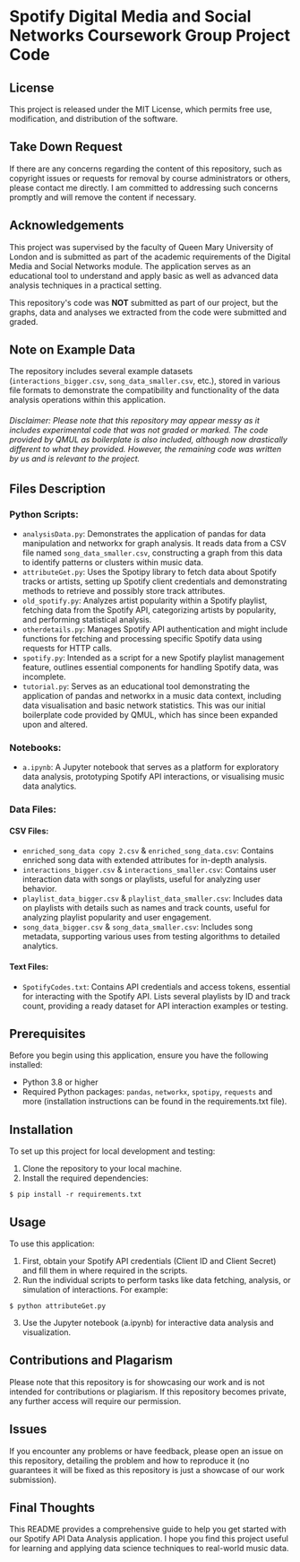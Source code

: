 # Spotify Digital Media and Social Networks Coursework Group Project Code

## License

This project is released under the MIT License, which permits free use, modification, and distribution of the software.

## Take Down Request

If there are any concerns regarding the content of this repository, such as copyright issues or requests for removal by course administrators or others, please contact me directly. I am committed to addressing such concerns promptly and will remove the content if necessary.

## Acknowledgements

This project was supervised by the faculty of Queen Mary University of London and is submitted as part of the academic requirements of the Digital Media and Social Networks module. The application serves as an educational tool to understand and apply basic as well as advanced data analysis techniques in a practical setting.

This repository's code was **NOT** submitted as part of our project, but the graphs, data and analyses we extracted from the code were submitted and graded.

## Note on Example Data

The repository includes several example datasets (`interactions_bigger.csv`, `song_data_smaller.csv`, etc.), stored in various file formats to demonstrate the compatibility and functionality of the data analysis operations within this application.

###### Disclaimer: Please note that this repository may appear messy as it includes experimental code that was not graded or marked. The code provided by QMUL as boilerplate is also included, although now drastically different to what they provided. However, the remaining code was written by us and is relevant to the project.

## Files Description

### Python Scripts:
- `analysisData.py`: Demonstrates the application of pandas for data manipulation and networkx for graph analysis. It reads data from a CSV file named `song_data_smaller.csv`, constructing a graph from this data to identify patterns or clusters within music data.
- `attributeGet.py`: Uses the Spotipy library to fetch data about Spotify tracks or artists, setting up Spotify client credentials and demonstrating methods to retrieve and possibly store track attributes.
- `old_spotify.py`: Analyzes artist popularity within a Spotify playlist, fetching data from the Spotify API, categorizing artists by popularity, and performing statistical analysis.
- `otherdetails.py`: Manages Spotify API authentication and might include functions for fetching and processing specific Spotify data using requests for HTTP calls.
- `spotify.py`: Intended as a script for a new Spotify playlist management feature, outlines essential components for handling Spotify data, was incomplete.
- `tutorial.py`: Serves as an educational tool demonstrating the application of pandas and networkx in a music data context, including data visualisation and basic network statistics. This was our initial boilerplate code provided by QMUL, which has since been expanded upon and altered.

### Notebooks:
- `a.ipynb`: A Jupyter notebook that serves as a platform for exploratory data analysis, prototyping Spotify API interactions, or visualising music data analytics.

### Data Files:
#### CSV Files:
- `enriched_song_data copy 2.csv` & `enriched_song_data.csv`: Contains enriched song data with extended attributes for in-depth analysis.
- `interactions_bigger.csv` & `interactions_smaller.csv`: Contains user interaction data with songs or playlists, useful for analyzing user behavior.
- `playlist_data_bigger.csv` & `playlist_data_smaller.csv`: Includes data on playlists with details such as names and track counts, useful for analyzing playlist popularity and user engagement.
- `song_data_bigger.csv` & `song_data_smaller.csv`: Includes song metadata, supporting various uses from testing algorithms to detailed analytics.

#### Text Files:
- `SpotifyCodes.txt`: Contains API credentials and access tokens, essential for interacting with the Spotify API. Lists several playlists by ID and track count, providing a ready dataset for API interaction examples or testing.

## Prerequisites

Before you begin using this application, ensure you have the following installed:
- Python 3.8 or higher
- Required Python packages: `pandas`, `networkx`, `spotipy`, `requests` and more (installation instructions can be found in the requirements.txt file).

## Installation

To set up this project for local development and testing:
1. Clone the repository to your local machine.
2. Install the required dependencies:
```
$ pip install -r requirements.txt
```

## Usage

To use this application:
1. First, obtain your Spotify API credentials (Client ID and Client Secret) and fill them in where required in the scripts.
2. Run the individual scripts to perform tasks like data fetching, analysis, or simulation of interactions. For example:
```
$ python attributeGet.py
```
3. Use the Jupyter notebook (a.ipynb) for interactive data analysis and visualization.

## Contributions and Plagarism

Please note that this repository is for showcasing our work and is not intended for contributions or plagiarism. If this repository becomes private, any further access will require our permission.

## Issues

If you encounter any problems or have feedback, please open an issue on this repository, detailing the problem and how to reproduce it (no guarantees it will be fixed as this repository is just a showcase of our work submission). 


## Final Thoughts

This README provides a comprehensive guide to help you get started with our Spotify API Data Analysis application. I hope you find this project useful for learning and applying data science techniques to real-world music data. 
